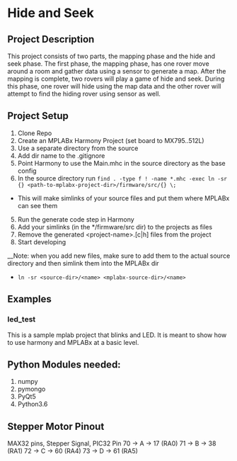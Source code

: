 # Hide and Seek

## Project Description
This project consists of two parts, the mapping phase and the hide and seek phase. The first phase, the mapping phase, has one rover move around a room and gather data using a sensor to generate a map. After the mapping is complete, two rovers will play a game of hide and seek. During this phase, one rover will hide using the map data and the other rover will attempt to find the hiding rover using sensor as well. 

## Project Setup
 1. Clone Repo
 2. Create an MPLABx Harmony Project (set board to MX795..512L)
  1. Use a separate directory from the source
  2. Add dir name to the .gitignore
 3. Point Harmony to use the Main.mhc in the source directory as the base config
 4. In the source directory run `find . -type f ! -name *.mhc -exec ln -sr {} <path-to-mplabx-project-dir>/firmware/src/{} \;`
  - This will make simlinks of your source files and put them where MPLABx can see them
 5. Run the generate code step in Harmony
 6. Add your simlinks (in the \*/firmware/src dir) to the projects as files
 7. Remove the generated \<project-name>.[c|h] files from the project
 8. Start developing
 
 __Note: when you add new files, make sure to add them to the actual source directory and then simlink them into the MPLABx dir
 - `ln -sr <source-dir>/<name> <mplabx-source-dir>/<name>`
 

## Examples
### led\_test
 This is a sample mplab project that blinks and LED. It is meant to show how to use harmony and MPLABx at a basic level.

## Python Modules needed:
 1. numpy
 2. pymongo
 3. PyQt5
 4. Python3.6

## Stepper Motor Pinout
MAX32 pins, Stepper Signal, PIC32 Pin
	70 -> A -> 17 (RA0)
	71 -> B -> 38 (RA1)
	72 -> C -> 60 (RA4)
	73 -> D -> 61 (RA5)
